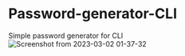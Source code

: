 # Password-generator-CLI
Simple password generator for CLI 
![Screenshot from 2023-03-02 01-37-32](https://user-images.githubusercontent.com/112487480/222283423-207f617c-8e6c-42b8-9878-8abdae0a98cd.jpg)
